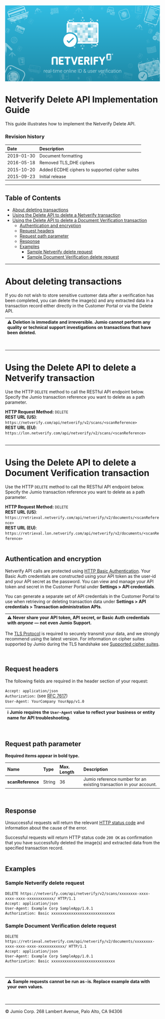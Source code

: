 ![Jumio](/images/netverify.png)

# Netverify Delete API Implementation Guide

This guide illustrates how to implement the Netverify Delete API.

### Revision history

| Date    | Description|
|:--------|:------------|
| 2019-01-30  |Document formatting|
| 2016-05-18  |Removed TLS\_DHE ciphers|
| 2015-10-20  |Added ECDHE ciphers to supported cipher suites|
| 2015-09-23  |Initial release|

---

## Table of Contents

- [About deleting transactions](#about-deleting-transactions)
- [Using the Delete API to delete a Netverify transaction](#using-the-delete-api-to-delete-a-netverify-transaction) 
- [Using the Delete API to delete a Document Verification transaction](#using-the-delete-api-to-delete-a-document-verification-transaction) 
	- [Authentication and encryption](#authentication-and-encryption)
	- [Request headers](#request-headers)
	- [Request path parameter](#request-path-parameter)
	- [Response](#response)
	- [Examples](#examples)
		- [Sample Netverify delete request](#sample-netverify-delete-request)
		- [Sample Document Verification delete request](#sample-document-verification-delete-request)




---
# About deleting transactions

If you do not wish to store sensitive customer data after a verification has been completed, you can delete the image(s) and any extracted data in a transaction record either directly in the Customer Portal or via the Delete API.

|⚠️ Deletion is immediate and irreversible. Jumio cannot perform any quality or technical support investigations on transactions that have been deleted.
|:----------|
<br>

---
# Using the Delete API to delete a Netverify transaction

Use the HTTP `DELETE` method to call the RESTful API endpoint below. Specify the Jumio transaction reference you want to delete as a path parameter.

**HTTP Request Method:** `DELETE`<br>
**REST URL (US)**: `https://netverify.com/api/netverify/v2/scans/<scanReference>`<br>
**REST URL (EU)**: `https://lon.netverify.com/api/netverify/v2/scans/<scanReference>`<br>
<br>

---
# Using the Delete API to delete a Document Verification transaction

Use the HTTP `DELETE` method to call the RESTful API endpoint below. Specify the Jumio transaction reference you want to delete as a path parameter.

**HTTP Request Method:** `DELETE`<br>
**REST URL (US)**: `https://retrieval.netverify.com/api/netverify/v2/documents/<scanReference>`<br>
**REST URL (EU)**: `https://retrieval.lon.netverify.com/api/netverify/v2/documents/<scanReference>`<br>
<br>

## Authentication and encryption
Netverify API calls are protected using [HTTP Basic Authentication](https://tools.ietf.org/html/rfc7617). Your Basic Auth credentials are constructed using your API token as the user-id and your API secret as the password. You can view and manage your API token and secret in the Customer Portal under **Settings > API credentials**. 

You can generate a separate set of API credentials in the Customer Portal to use when retrieving or deleting transaction data under **Settings > API credentials > Transaction administration APIs**.
<br>

|⚠️ Never share your API token, API secret, or Basic Auth credentials with *anyone* — not even Jumio Support.
|:----------|

The [TLS Protocol](https://tools.ietf.org/html/rfc5246) is required to securely transmit your data, and we strongly recommend using the latest version. For information on cipher suites supported by Jumio during the TLS handshake see [Supported cipher suites](/netverify/supported-cipher-suites.md).
	
<br>

## Request headers

The following fields are required in the header section of your request:<br>

`Accept: application/json`<br>
`Authorization:` (see [RFC 7617](https://tools.ietf.org/html/rfc7617))<br>
`User-Agent: YourCompany YourApp/v1.0`<br>

|ℹ️ Jumio requires the `User-Agent` value to reflect your business or entity name for API troubleshooting.|
|:---|
<br>

## Request path parameter

**Required items appear in bold type.**  

|Name       | Type    | Max. Length| Description|
|:---------------|:--------|:------------|:------------|
|**scanReference**| String|36|Jumio reference number for an existing transaction in your account.|
<br>

## Response

Unsuccessful requests will return the relevant [HTTP status code](https://tools.ietf.org/html/rfc7231#section-6) and information about the cause of the error.

Successful requests will return HTTP status code `200 OK` as confirmation that you have successfully deleted the image(s) and extracted data from the specified transaction record.<br>
<br>

## Examples
### Sample Netverify delete request

~~~
DELETE https://netverify.com/api/netverify/v2/scans/xxxxxxxx-xxxx-xxxx-xxxx-xxxxxxxxxxxx/ HTTP/1.1
Accept: application/json
User-Agent: Example Corp SampleApp/1.0.1
Authorization: Basic xxxxxxxxxxxxxxxxxxxxxxxxxxxxx
~~~


### Sample Document Verification delete request

~~~
DELETE https://retrieval.netverify.com/api/netverify/v2/documents/xxxxxxxx-xxxx-xxxx-xxxx-xxxxxxxxxxxx/ HTTP/1.1
Accept: application/json
User-Agent: Example Corp SampleApp/1.0.1
Authorization: Basic xxxxxxxxxxxxxxxxxxxxxxxxxxxxx
~~~
<br>

|⚠️ Sample requests cannot be run as-is. Replace example data with your own values.
|:----------|
<br>



---
&copy; Jumio Corp. 268 Lambert Avenue, Palo Alto, CA 94306
